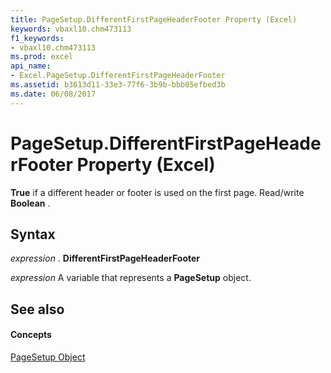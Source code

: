 ```yaml
---
title: PageSetup.DifferentFirstPageHeaderFooter Property (Excel)
keywords: vbaxl10.chm473113
f1_keywords:
- vbaxl10.chm473113
ms.prod: excel
api_name:
- Excel.PageSetup.DifferentFirstPageHeaderFooter
ms.assetid: b3613d11-33e3-77f6-3b9b-bbb05efbed3b
ms.date: 06/08/2017
---
```



# PageSetup.DifferentFirstPageHeaderFooter Property (Excel)

 **True** if a different header or footer is used on the first page. Read/write **Boolean** .


## Syntax

 _expression_ . **DifferentFirstPageHeaderFooter**

 _expression_ A variable that represents a **PageSetup** object.


## See also


#### Concepts


[PageSetup Object](pagesetup-object-excel.md)

